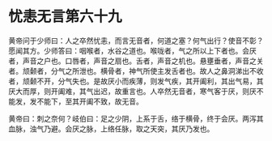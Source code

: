 # 忧恚无言第六十九



黄帝问于少师曰：人之卒然忧恚，而言无音者，何道之塞？何气出行？使音不彰？愿闻其方。少师答曰：咽喉者，水谷之道也。喉咙者，气之所以上下者也。会厌者，声音之户也。口唇者，声音之扇也。舌者，声音之机也。悬壅垂者，声音之关者。颃颡者，分气之所泄也。横骨者，神气所使主发舌者也。故人之鼻洞涕出不收者，颃颡不开，分气失也。是故厌小而疾薄，则发气疾，其开阖利，其出气易，其厌大而厚，则开阖难，其气出迟，故重言也。人卒然无音者，寒气客于厌，则厌不能发，发不能下，至其开阖不致，故无音。


黄帝曰：刺之奈何？岐伯曰：足之少阴，上系于舌，络于横骨，终于会厌。两泻其血脉，浊气乃避。会厌之脉，上络任脉，取之天突，其厌乃发也。